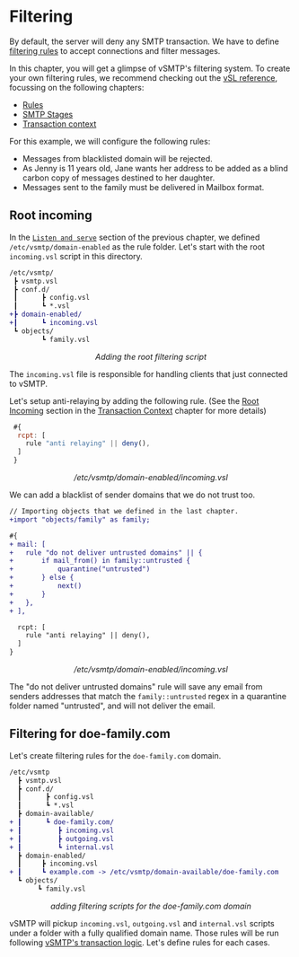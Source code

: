 # Filtering

By default, the server will deny any SMTP transaction. We have to define [filtering rules](/ref/vSL/rules.md) to accept connections and filter messages.

In this chapter, you will get a glimpse of vSMTP's filtering system. To create your own filtering rules, we recommend checking out the [vSL reference](/ref/vSL/vsl.md), focussing on the following chapters:
* [Rules](/ref/vSL/rules.md)
* [SMTP Stages](/ref/vSL/stages.md)
* [Transaction context](/ref/vSL/transaction.md)

For this example, we will configure the following rules:

- Messages from blacklisted domain will be rejected.
- As Jenny is 11 years old, Jane wants her address to be added as a blind carbon copy of messages destined to her daughter.
- Messages sent to the family must be delivered in Mailbox format.

## Root incoming

In the [`Listen and serve`](##listen-and-serve) section of the previous chapter, we defined `/etc/vsmtp/domain-enabled` as the rule folder. Let's start with the root `incoming.vsl` script in this directory.

```diff
/etc/vsmtp/
 ┣ vsmtp.vsl
 ┣ conf.d/
 ┃      ┣ config.vsl
 ┃      ┗ *.vsl
+┣ domain-enabled/
+┃      ┗ incoming.vsl
 ┗ objects/
        ┗ family.vsl
```
<p style="text-align: center;"> <i>Adding the root filtering script</i> </p>

The `incoming.vsl` file is responsible for handling clients that just connected to vSMTP.

Let's setup anti-relaying by adding the following rule. (See the [Root Incoming](/ref/vSL/transaction.md##root-incoming) section in the [Transaction Context](/ref/vSL/transaction.md) chapter for more details)

```js
 #{
  rcpt: [
    rule "anti relaying" || deny(),
  ]
 }
```
<p style="text-align: center;"> <i>/etc/vsmtp/domain-enabled/incoming.vsl</i> </p>

We can add a blacklist of sender domains that we do not trust too.

```diff js
// Importing objects that we defined in the last chapter.
+import "objects/family" as family;

#{
+ mail: [
+   rule "do not deliver untrusted domains" || {
+       if mail_from() in family::untrusted {
+           quarantine("untrusted")
+       } else {
+           next()
+       }
+   },
+ ],

  rcpt: [
    rule "anti relaying" || deny(),
  ]
}
```
<p style="text-align: center;"> <i>/etc/vsmtp/domain-enabled/incoming.vsl</i> </p>

The "do not deliver untrusted domains" rule will save any email from senders  addresses that match the `family::untrusted` regex in a quarantine folder named "untrusted", and will not deliver the email.

## Filtering for doe-family.com

Let's create filtering rules for the `doe-family.com` domain.

```diff
/etc/vsmtp
  ┣ vsmtp.vsl
  ┣ conf.d/
  ┃      ┣ config.vsl
  ┃      ┗ *.vsl
  ┣ domain-available/
+ ┃      ┗ doe-family.com/
+ ┃         ┣ incoming.vsl
+ ┃         ┣ outgoing.vsl
+ ┃         ┗ internal.vsl
  ┣ domain-enabled/
  ┃     ┣ incoming.vsl
+ ┃     ┗ example.com -> /etc/vsmtp/domain-available/doe-family.com
  ┗ objects/
       ┗ family.vsl
```
<p style="text-align: center;"> <i>adding filtering scripts for the doe-family.com domain</i> </p>

vSMTP will pickup `incoming.vsl`, `outgoing.vsl` and `internal.vsl` scripts under a folder with a fully qualified domain name. Those rules will be run following [vSMTP's transaction logic](/ref/vSL/transaction.md). Let's define rules for each cases.
